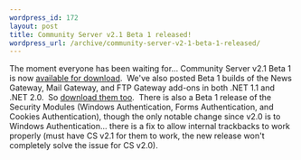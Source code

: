 ```yaml
--- 
wordpress_id: 172
layout: post
title: Community Server v2.1 Beta 1 released!
wordpress_url: /archive/community-server-v2-1-beta-1-released/
---
```


The moment everyone has been waiting for... Community Server v2.1 Beta 1 is now <a href="http://communityserver.org/blogs/announcements/archive/2006/07/14/Community-Server-2.1_2C00_-Beta-1-Available.aspx">available for download</a>.&nbsp; We&#39;ve also posted Beta 1 builds of the News Gateway, Mail Gateway, and FTP Gateway add-ons in both .NET 1.1 and .NET 2.0.&nbsp; So <a href="http://communityserver.org/files/folders/betareleases/default.aspx">download them too</a>.&nbsp; There is also a Beta 1 release of the Security Modules (Windows Authentication, Forms Authentication, and Cookies Authentication), though the only notable change since v2.0 is to Windows Authentication... there is a fix to allow internal trackbacks to work properly (must have CS v2.1 for them to work, the new release won&#39;t completely solve the issue for CS v2.0). 
         
